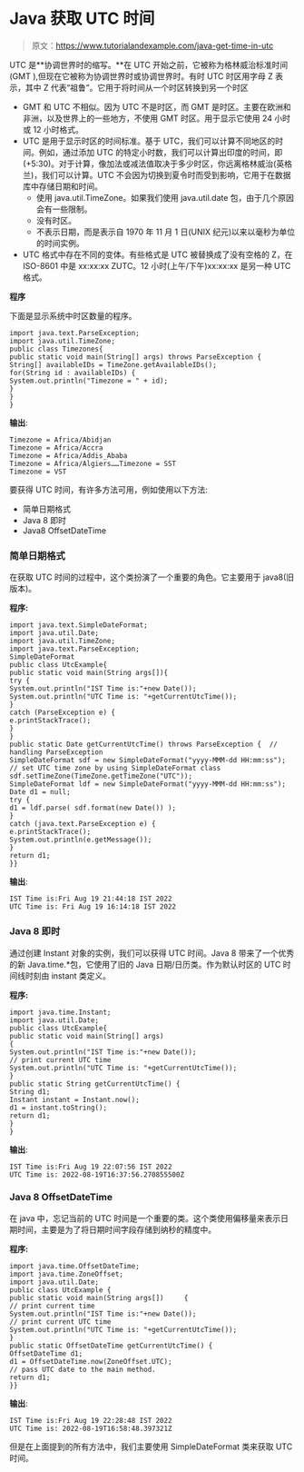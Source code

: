 # Java 获取 UTC 时间

> 原文：<https://www.tutorialandexample.com/java-get-time-in-utc>

UTC 是**协调世界时的缩写。**在 UTC 开始之前，它被称为格林威治标准时间(GMT ),但现在它被称为协调世界时或协调世界时。有时 UTC 时区用字母 Z 表示，其中 Z 代表“祖鲁”。它用于将时间从一个时区转换到另一个时区

*   GMT 和 UTC 不相似。因为 UTC 不是时区，而 GMT 是时区。主要在欧洲和非洲，以及世界上的一些地方，不使用 GMT 时区。用于显示它使用 24 小时或 12 小时格式。
*   UTC 是用于显示时区的时间标准。基于 UTC，我们可以计算不同地区的时间。例如，通过添加 UTC 的特定小时数，我们可以计算出印度的时间，即(+5:30)。对于计算，像加法或减法值取决于多少时区，你远离格林威治(英格兰)，我们可以计算。UTC 不会因为切换到夏令时而受到影响，它用于在数据库中存储日期和时间。
    *   使用 java.util.TimeZone。如果我们使用 java.util.date 包，由于几个原因会有一些限制。
    *   没有时区。
    *   不表示日期，而是表示自 1970 年 11 月 1 日(UNIX 纪元)以来以毫秒为单位的时间实例。
*   UTC 格式中存在不同的变体。有些格式是 UTC 被替换成了没有空格的 Z，在 ISO-8601 中是 xx:xx:xx ZUTC。12 小时(上午/下午)xx:xx:xx 是另一种 UTC 格式。

**程序**

下面是显示系统中时区数量的程序。

```
import java.text.ParseException;
import java.util.TimeZone;
public class Timezones{
public static void main(String[] args) throws ParseException {
String[] availableIDs = TimeZone.getAvailableIDs();
for(String id : availableIDs) {
System.out.println("Timezone = " + id);
}
}
} 
```

**输出**:

```
Timezone = Africa/Abidjan
Timezone = Africa/Accra
Timezone = Africa/Addis_Ababa
Timezone = Africa/Algiers……Timezone = SST
Timezone = VST 
```

要获得 UTC 时间，有许多方法可用，例如使用以下方法:

*   简单日期格式
*   Java 8 即时
*   Java8 OffsetDateTime

### 简单日期格式

在获取 UTC 时间的过程中，这个类扮演了一个重要的角色。它主要用于 java8(旧版本)。

**程序:**

```
import java.text.SimpleDateFormat;
import java.util.Date;
import java.util.TimeZone;
import java.text.ParseException;
SimpleDateFormat
public class UtcExample{
public static void main(String args[]){
try {
System.out.println("IST Time is:"+new Date());
System.out.println("UTC Time is: "+getCurrentUtcTime());
}
catch (ParseException e) {
e.printStackTrace();
}
}
public static Date getCurrentUtcTime() throws ParseException {  // handling ParseException
SimpleDateFormat sdf = new SimpleDateFormat("yyyy-MMM-dd HH:mm:ss");
// set UTC time zone by using SimpleDateFormat class
sdf.setTimeZone(TimeZone.getTimeZone("UTC"));
SimpleDateFormat ldf = new SimpleDateFormat("yyyy-MMM-dd HH:mm:ss");
Date d1 = null;
try {
d1 = ldf.parse( sdf.format(new Date()) );
}
catch (java.text.ParseException e) {
e.printStackTrace();
System.out.println(e.getMessage());
}
return d1;
}} 
```

**输出**:

```
IST Time is:Fri Aug 19 21:44:18 IST 2022
UTC Time is: Fri Aug 19 16:14:18 IST 2022
```

### Java 8 即时

通过创建 Instant 对象的实例，我们可以获得 UTC 时间。Java 8 带来了一个优秀的新 Java.time.*包，它使用了旧的 Java 日期/日历类。作为默认时区的 UTC 时间线时刻由 instant 类定义。

**程序:**

```
import java.time.Instant;
import java.util.Date;
public class UtcExample{
public static void main(String[] args)
{
System.out.println("IST Time is:"+new Date());
// print current UTC time
System.out.println("UTC Time is: "+getCurrentUtcTime());
}
public static String getCurrentUtcTime() {
String d1;
Instant instant = Instant.now();
d1 = instant.toString();
return d1;
}
}
```

**输出**:

```
IST Time is:Fri Aug 19 22:07:56 IST 2022
UTC Time is: 2022-08-19T16:37:56.270855500Z
```

### Java 8 OffsetDateTime

在 java 中，忘记当前的 UTC 时间是一个重要的类。这个类使用偏移量来表示日期时间，主要是为了将日期时间字段存储到纳秒的精度中。

**程序:**

```
import java.time.OffsetDateTime;
import java.time.ZoneOffset;
import java.util.Date;
public class UtcExample {
public static void main(String args[])     {
// print current time
System.out.println("IST Time is:"+new Date());
// print current UTC time
System.out.println("UTC Time is: "+getCurrentUtcTime());
}
public static OffsetDateTime getCurrentUtcTime() {
OffsetDateTime d1;
d1 = OffsetDateTime.now(ZoneOffset.UTC);
// pass UTC date to the main method.
return d1;
}}
```

**输出**:

```
IST Time is:Fri Aug 19 22:28:48 IST 2022
UTC Time is: 2022-08-19T16:58:48.397321Z 
```

但是在上面提到的所有方法中，我们主要使用 SimpleDateFormat 类来获取 UTC 时间。